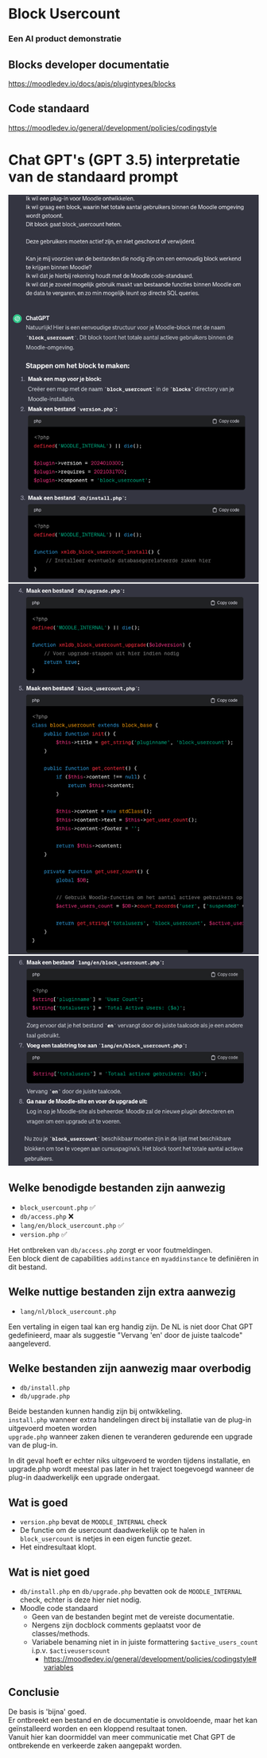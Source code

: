 # Block Usercount

### Een AI product demonstratie

## Blocks developer documentatie
https://moodledev.io/docs/apis/plugintypes/blocks

## Code standaard
https://moodledev.io/general/development/policies/codingstyle

# Chat GPT's (GPT 3.5) interpretatie van de standaard prompt

![img](pix/1.png)
![img](pix/2.png)
![img](pix/3.png)

## Welke benodigde bestanden zijn aanwezig
- `block_usercount.php` ✅
- `db/access.php` ❌
- `lang/en/block_usercount.php` ✅
- `version.php` ✅

Het ontbreken van `db/access.php` zorgt er voor foutmeldingen.\
Een block dient de capabilities `addinstance` en `myaddinstance` te definiëren in dit bestand.

## Welke nuttige bestanden zijn extra aanwezig
- `lang/nl/block_usercount.php`

Een vertaling in eigen taal kan erg handig zijn.
De NL is niet door Chat GPT gedefinieerd, maar als suggestie "Vervang 'en' door de juiste taalcode" aangeleverd.

## Welke bestanden zijn aanwezig maar overbodig
- `db/install.php`
- `db/upgrade.php`

Beide bestanden kunnen handig zijn bij ontwikkeling.\
`install.php` wanneer extra handelingen direct bij installatie van de plug-in uitgevoerd moeten worden\
`upgrade.php` wanneer zaken dienen te veranderen gedurende een upgrade van de plug-in.

In dit geval hoeft er echter niks uitgevoerd te worden tijdens installatie, 
en upgrade.php wordt meestal pas later in het traject toegevoegd wanneer de plug-in daadwerkelijk een upgrade ondergaat.

## Wat is goed
- `version.php` bevat de `MOODLE_INTERNAL` check
- De functie om de usercount daadwerkelijk op te halen in `block_usercount` is netjes in een eigen functie gezet.
- Het eindresultaat klopt.

## Wat is niet goed
- `db/install.php` en `db/upgrade.php` bevatten ook de `MOODLE_INTERNAL` check, echter is deze hier niet nodig.
- Moodle code standaard
  - Geen van de bestanden begint met de vereiste documentatie.
  - Nergens zijn docblock comments geplaatst voor de classes/methods.
  - Variabele benaming niet in in juiste formattering `$active_users_count` i.p.v. `$activeuserscount`
    - https://moodledev.io/general/development/policies/codingstyle#variables

## Conclusie
De basis is 'bijna' goed.\
Er ontbreekt een bestand en de documentatie is onvoldoende, maar het kan geïnstalleerd worden en een kloppend resultaat tonen.\
Vanuit hier kan doormiddel van meer communicatie met Chat GPT de ontbrekende en verkeerde zaken aangepakt worden.
